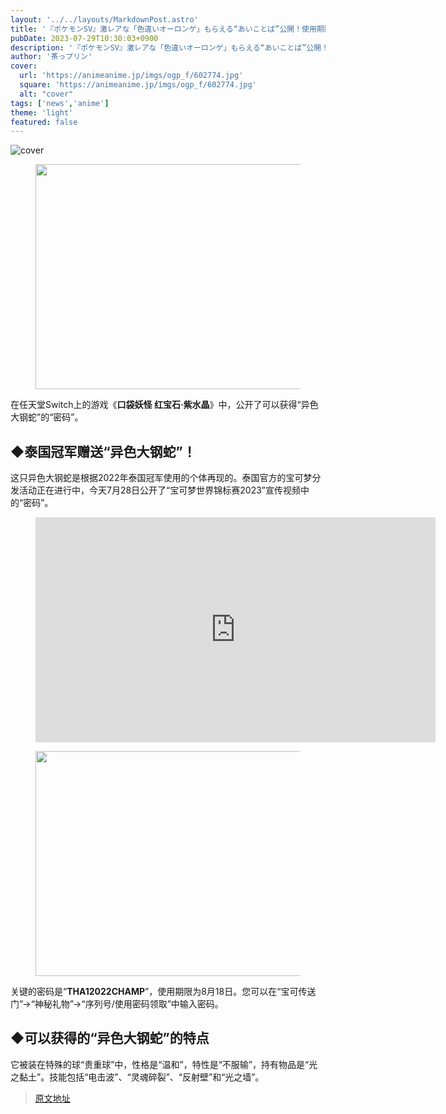 ```yaml
---
layout: '../../layouts/MarkdownPost.astro'
title: '『ポケモンSV』激レアな「色違いオーロンゲ」もらえる“あいことば”公開！使用期限は8月18日まで'
pubDate: 2023-07-29T10:30:03+0900
description: '『ポケモンSV』激レアな「色違いオーロンゲ」もらえる“あいことば”公開！使用期限は8月18日まで'
author: '茶っプリン'
cover:
  url: 'https://animeanime.jp/imgs/ogp_f/602774.jpg'
  square: 'https://animeanime.jp/imgs/ogp_f/602774.jpg'
  alt: "cover"
tags: ['news','anime']
theme: 'light'
featured: false
---
```


![cover](https://animeanime.jp/imgs/ogp_f/602774.jpg)

<figure class="ctms-editor-image"><img src="/imgs/zoom/602780.jpg" class="inline-article-image" width="640" height="360"></figure>
<p>在任天堂Switch上的游戏《<b>口袋妖怪 红宝石·紫水晶</b>》中，公开了可以获得“异色大钢蛇”的“密码”。</p>
<h2 id="">◆泰国冠军赠送“异色大钢蛇”！</h2>
<p>这只异色大钢蛇是根据2022年泰国冠军使用的个体再现的。泰国官方的宝可梦分发活动正在进行中，今天7月28日公开了“宝可梦世界锦标赛2023”宣传视频中的“密码”。</p>
<figure class="ctms-editor-youtube"><iframe src="https://www.youtube.com/embed/MD3ayoV5D-U?rel=0" width="640" height="360" max-width="100%" frameborder="0" allow="accelerometer; autoplay; encrypted-media; gyroscope; picture-in-picture" allowfullscreen=""></iframe></figure>
<figure class="ctms-editor-image"><img src="/imgs/zoom/602781.jpg" class="inline-article-image" width="640" height="360"></figure>
<p>关键的密码是“<b>THA12022CHAMP</b>”，使用期限为8月18日。您可以在“宝可传送门”→“神秘礼物”→“序列号/使用密码领取”中输入密码。</p>
<h2 id="">◆可以获得的“异色大钢蛇”的特点</h2>
<p>它被装在特殊的球“贵重球”中，性格是“温和”，特性是“不服输”，持有物品是“光之黏土”。技能包括“电击波”、“灵魂碎裂”、“反射壁”和“光之墙”。</p>

>[原文地址](https://animeanime.jp/article/2023/07/29/78907.html)  